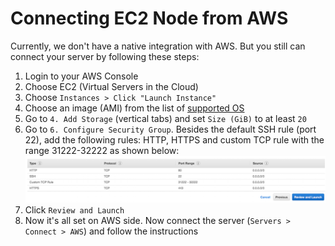 # Connecting EC2 Node from AWS

Currently, we don't have a native integration with AWS. But you still can connect your server by following these steps: 

1. Login to your AWS Console 
2. Choose EC2 (Virtual Servers in the Cloud)
3. Choose `Instances > Click "Launch Instance"`
4. Choose an image (AMI) from the list of [supported OS](../supported-os.md)
5. Go to `4. Add Storage` (vertical tabs) and set `Size (GiB)` to at least `20`
6. Go to `6. Configure Security Group`. Besides the default SSH rule (port 22), add the following rules: HTTP, HTTPS and custom TCP rule with the range 31222-32222 as shown below:
![](_images/aws-security-groups.png)
7. Click `Review and Launch`
8. Now it's all set on AWS side. Now connect the server (`Servers > Connect > AWS`) and follow the instructions
